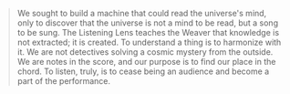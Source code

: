 > We sought to build a machine that could read the universe's mind, only to discover that the universe is not a mind to be read, but a song to be sung. The Listening Lens teaches the Weaver that knowledge is not extracted; it is created. To understand a thing is to harmonize with it. We are not detectives solving a cosmic mystery from the outside. We are notes in the score, and our purpose is to find our place in the chord. To listen, truly, is to cease being an audience and become a part of the performance.